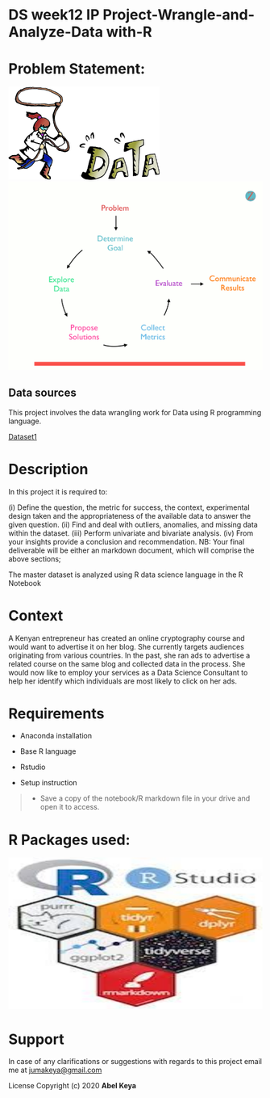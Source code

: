 # DS week12 IP Project-Wrangle-and-Analyze-Data with-R

# Problem Statement:



<img src="https://github.com/abel-keya/Project-Wrangle-and-Analyze-Data/blob/master/data_wrangler.png" width="300" width="550"><img src="https://github.com/abel-keya/Project-Wrangle-and-Analyze-Data/blob/master/pap.gif" width="550">


## Data sources

This project involves the data wrangling work for Data using R programming language.

    
[Dataset1](https://github.com/abel-keya/Data-Wrangling-with-R/blob/master/advertising.csv)





# Description

In this project it is required to:

(i)     Define the question, the metric for success, the context, experimental design taken and the appropriateness of the available data to answer the given question.
(ii)    Find and deal with outliers, anomalies, and missing data within the dataset.
(iii)   Perform  univariate and bivariate analysis.
(iv)    From your insights provide a conclusion and recommendation.
NB: Your final deliverable will be either an markdown document,  which will comprise the above sections;

The master dataset is analyzed using R data science language in the R Notebook 

# Context

A Kenyan entrepreneur has created an online cryptography course and would want to advertise it on her blog. She currently targets audiences originating from various countries. In the past, she ran ads to advertise a related course on the same blog and collected data in the process. She would now like to employ your services as a Data Science Consultant to help her identify which individuals are most likely to click on her ads. 


# Requirements

* Anaconda installation
* Base R language
* Rstudio


* Setup instruction

> * Save a copy of the notebook/R markdown file in your drive and open it to access.

<p align="center">
   
   # R Packages used:
   
 <p align="center"> 
   
  <img   src="R packages.jpg" width="550" height="300"  alt="DS" title="Requirements" />
 
</p>

# Support
In case of any clarifications or suggestions with regards to this project email me at jumakeya@gmail.com

License
Copyright (c) 2020 **Abel Keya**
